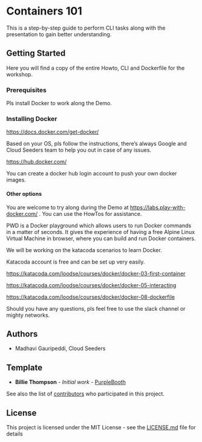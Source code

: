 # Containers 101

This is a step-by-step guide to perform CLI tasks along with the presentation to gain better understanding.

## Getting Started

Here you will find a copy of the entire Howto, CLI and Dockerfile for the workshop.

### Prerequisites

Pls install Docker to work along the Demo.

### Installing Docker

https://docs.docker.com/get-docker/

Based on your OS, pls follow the instructions, there’s always Google and Cloud Seeders team to help you out in case of any issues.

https://hub.docker.com/

You can create a docker hub login account to push your own docker images.

#### Other options

You are welcome to try along during the Demo at https://labs.play-with-docker.com/  . You can use the HowTos for assistance.

PWD is a Docker playground which allows users to run Docker commands in a matter of seconds. It gives the experience of having a free Alpine Linux Virtual Machine in browser, where you can build and run Docker containers.

We will be working on the katacoda scenarios to learn Docker.

Katacoda account is free and can be set up very easily.

https://katacoda.com/loodse/courses/docker/docker-03-first-container

https://katacoda.com/loodse/courses/docker/docker-05-interacting

https://katacoda.com/loodse/courses/docker/docker-08-dockerfile


Should you have any questions, pls feel free to use the slack channel or mighty networks.

## Authors
* Madhavi Gauripeddi, Cloud Seeders

## Template
* **Billie Thompson** - *Initial work* - [PurpleBooth](https://github.com/PurpleBooth)

See also the list of [contributors](https://github.com/your/project/contributors) who participated in this project.

## License

This project is licensed under the MIT License - see the [LICENSE.md](LICENSE.md) file for details
